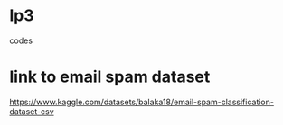 # lp3
codes
# link to email spam dataset
https://www.kaggle.com/datasets/balaka18/email-spam-classification-dataset-csv
